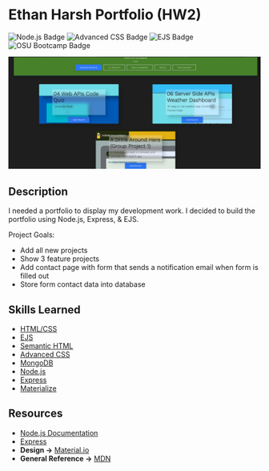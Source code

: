 # Ethan Harsh Portfolio (HW2)
![Node.js Badge](https://img.shields.io/badge/JavaScript-Node.js-green) ![Advanced CSS Badge](https://img.shields.io/badge/CSS-Advanced-green) ![EJS Badge](https://img.shields.io/badge/EJS-Templates-green) ![OSU Bootcamp Badge](https://img.shields.io/badge/OSU-Bootcampw-red)


![Application Screenshot](public/img/screenshot.png)

## Description
I needed a portfolio to display my development work.  I decided to build the portfolio using Node.js, Express, & EJS.

Project Goals:
- Add all new projects
- Show 3 feature projects
- Add contact page with form that sends a notification email when form is filled out
- Store form contact data into database

## Skills Learned
- [HTML/CSS](https://www.w3.org/standards/webdesign/htmlcss)
- [EJS](https://ejs.co/)
- [Semantic HTML](https://developer.mozilla.org/en-US/docs/Learn/Accessibility/HTML)
- [Advanced CSS](https://developer.mozilla.org/en-US/docs/Learn/CSS/Building_blocks/Advanced_styling_effects)
- [MongoDB](https://developer.mozilla.org/en-US/docs/Web/HTML/Element/form)
- [Node.js](https://developer.mozilla.org/en-US/docs/Glossary/Node.js?utm_campaign=feed&utm_medium=rss&utm_source=developer.mozilla.org)
- [Express](https://developer.mozilla.org/en-US/docs/Learn/Server-side/Express_Nodejs)
- [Materialize](https://materializecss.com/)
## Resources
- [Node.js Documentation](https://nodejs.org/en/docs/)
- [Express](https://expressjs.com/)
- **Design ->** [Material.io](https://material.io/)
- **General Reference ->** [MDN](https://developer.mozilla.org/en-US/)

